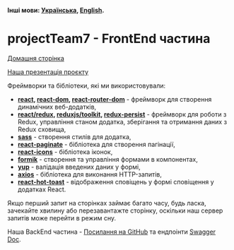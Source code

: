 **Інші мови: [Українська](README.uk.md), [English](README.md).**

# projectTeam7 - FrontEnd частина

[Домашня сторінка](https://DiBaranovska.github.io/projectTeam7/main)

[Наша презентація проєкту](https://drive.google.com/file/d/17N4e67E93KYEsbelXF0qLjfHO6GQqbzM/view?usp=sharing)

Фреймворки та бібліотеки, які ми використовували:

- **<ins>react</ins>, <ins>react-dom</ins>, <ins>react-router-dom</ins>** -
  фреймворк для створення динамічних веб-додатків,
- **<ins>react/redux</ins>, <ins>reduxjs/toolkit</ins>,
  <ins>redux-persist</ins>** - фреймворк для роботи з Redux, управління станом
  додатка, зберігання та отримання даних з Redux сховища,
- **<ins>sass</ins>** - створення стилів для додатка,
- **<ins>react-paginate</ins>** - бібліотека для створення пагінації,
- **<ins>react-icons</ins>** - бібліотека іконок,
- **<ins>formik</ins>** - створення та управління формами в компонентах,
- **<ins>yup</ins>** - валідація введених даних у формі,
- **<ins>axios</ins>** - бібліотека для виконання HTTP-запитів,
- **<ins>react-hot-toast</ins>** - відображення сповіщень у формі сповіщення у
  додатках React.

Якщо перший запит на сторінках займає багато часу, будь ласка, зачекайте хвилину
або перезавантажте сторінку, оскільки наш сервер запитів може перейти в режим
сну.

Наша BackEnd частина -
[Посилання на GitHub](https://github.com/Aleks-corp/projectTeam7-backend) та
ендпоінти [Swagger Doc](https://projectteam7-backend.onrender.com/api-docs/).
